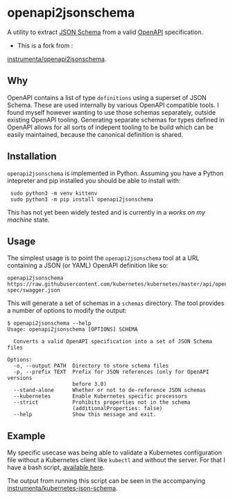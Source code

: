 # openapi2jsonschema

A utility to extract [JSON Schema](http://json-schema.org/) from a
valid [OpenAPI](https://www.openapis.org/) specification.

* This is a fork from :

[instrumenta/openapi2jsonschema](https://github.com/instrumenta/openapi2jsonschema).




## Why

OpenAPI contains a list of type `definitions` using a superset of JSON
Schema. These are used internally by various OpenAPI compatible tools. I
found myself however wanting to use those schemas separately, outside
existing OpenAPI tooling. Generating separate schemas for types defined
in OpenAPI allows for all sorts of indepent tooling to be build which
can be easily maintained, because the canonical definition is shared.


## Installation

`openapi2jsonschema` is implemented in Python. Assuming you have a
Python intepreter and pip installed you should be able to install with:

```
 sudo python3 -m venv kittenv
 sudo python3 -m pip install openapi2jsonschema

```

This has not yet been widely tested and is currently in a _works on my
machine_ state.


## Usage

The simplest usage is to point the `openapi2jsonschema` tool at a URL
containing a JSON (or YAML) OpenAPI definition like so:

```
openapi2jsonschema https://raw.githubusercontent.com/kubernetes/kubernetes/master/api/openapi-spec/swagger.json
```

This will generate a set of schemas in a `schemas` directory. The tool
provides a number of options to modify the output:

```
$ openapi2jsonschema --help
Usage: openapi2jsonschema [OPTIONS] SCHEMA

  Converts a valid OpenAPI specification into a set of JSON Schema files

Options:
  -o, --output PATH  Directory to store schema files
  -p, --prefix TEXT  Prefix for JSON references (only for OpenAPI versions
                     before 3.0)
  --stand-alone      Whether or not to de-reference JSON schemas
  --kubernetes       Enable Kubernetes specific processors
  --strict           Prohibits properties not in the schema
                     (additionalProperties: false)
  --help             Show this message and exit.
```


## Example

My specific usecase was being able to validate a Kubernetes
configuration file without a Kubernetes client like `kubectl` and
without the server. For that I have a bash script,
[available here](https://github.com/instrumenta/kubernetes-json-schema/blob/master/build.sh).

The output from running this script can be seen in the accompanying
[instrumenta/kubernetes-json-schema](https://github.com/instrumenta/kubernetes-json-schema).

